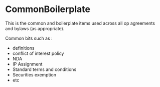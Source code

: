# CommonBoilerplate

This is the common and boilerplate items used across all op agreements and bylaws (as appropriate). 

Common bits such as :

* definitions 
* conflict of interest policy
* NDA
* IP Assignment
* Standard terms and conditions
* Securities exemption
* etc 

